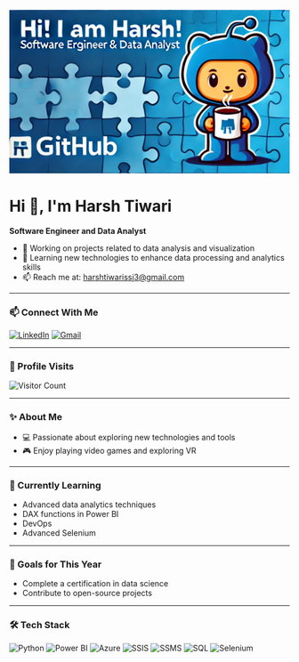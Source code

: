 ![Banner](./coverimage.png)

# Hi 👋, I'm Harsh Tiwari

**Software Engineer and Data Analyst**

- 🔭 Working on projects related to data analysis and visualization
- 🌱 Learning new technologies to enhance data processing and analytics skills
- 📫 Reach me at: harshtiwarissj3@gmail.com

---

### 📫 Connect With Me
[![LinkedIn](https://img.shields.io/badge/LinkedIn-blue?style=for-the-badge&logo=linkedin)](https://www.linkedin.com/in/harsh-tiwari-25b036184/)
[![Gmail](https://img.shields.io/badge/Gmail-red?style=for-the-badge&logo=gmail&logoColor=white)](mailto:harshtiwarissj3@gmail.com) 

---

### 👀 Profile Visits
![Visitor Count](https://img.shields.io/badge/Visitor%20Count-350-blue?style=for-the-badge)

---

### ✨ About Me
- 💻 Passionate about exploring new technologies and tools
- 🎮 Enjoy playing video games and exploring VR

---

### 🌱 Currently Learning
- Advanced data analytics techniques
- DAX functions in Power BI
- DevOps
- Advanced Selenium

---

### 🎯 Goals for This Year
- Complete a certification in data science
- Contribute to open-source projects

---

### 🛠️ Tech Stack
![Python](https://img.shields.io/badge/Python-3776AB?style=for-the-badge&logo=python&logoColor=white)
![Power BI](https://img.shields.io/badge/Power%20BI-F2C811?style=for-the-badge&logo=power%20bi&logoColor=black)
![Azure](https://img.shields.io/badge/Microsoft%20Azure-0089D6?style=for-the-badge&logo=microsoft-azure&logoColor=white)
![SSIS](https://img.shields.io/badge/SSIS-1F75FE?style=for-the-badge&logo=sql-server-integration-services&logoColor=white)
![SSMS](https://img.shields.io/badge/SSMS-CC2927?style=for-the-badge&logo=microsoft-sql-server&logoColor=white)
![SQL](https://img.shields.io/badge/SQL-00758F?style=for-the-badge&logo=sql&logoColor=white)
![Selenium](https://img.shields.io/badge/Selenium-43B02A?style=for-the-badge&logo=selenium&logoColor=white)
